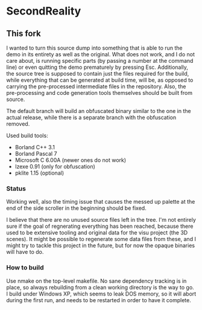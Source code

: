 # SecondReality

## This fork

I wanted to turn this source dump into something that is able to run the demo in its
entirety as well as the original. What does not work, and I do not care about, is running
specific parts (by passing a number at the command line) or even quitting the demo
prematurely by pressing Esc. Additionally, the source tree is supposed to contain just the
files required for the build, while everything that can be generated at build time, will be,
as opposed to carrying the pre-processed intermediate files in the repository. Also, the
pre-processing and code generation tools themselves should be built from source.

The default branch will build an obfuscated binary similar to the one in the actual release,
while there is a separate branch with the obfuscation removed.

Used build tools:

* Borland C++ 3.1
* Borland Pascal 7
* Microsoft C 6.00A (newer ones do not work)
* lzexe 0.91 (only for obfuscation)
* pklite 1.15 (optional)

### Status

Working well, also the timing issue that causes the messed up palette at the end of the side
scroller in the beginning should be fixed.

I believe that there are no unused source files left in the tree. I'm not entirely sure if
the goal of regnerating everything has been reached, because there used to be extensive
tooling and original data for the visu project (the 3D scenes). It might be possible to
regenerate some data files from these, and I might try to tackle this project in the future,
but for now the opaque binaries will have to do.

### How to build

Use nmake on the top-level makefile. No sane dependency tracking is in place, so always
rebuilding from a clean working directory is the way to go. I build under Windows XP, which
seems to leak DOS memory, so it will abort during the first run, and needs to be restarted
in order to have it complete.
